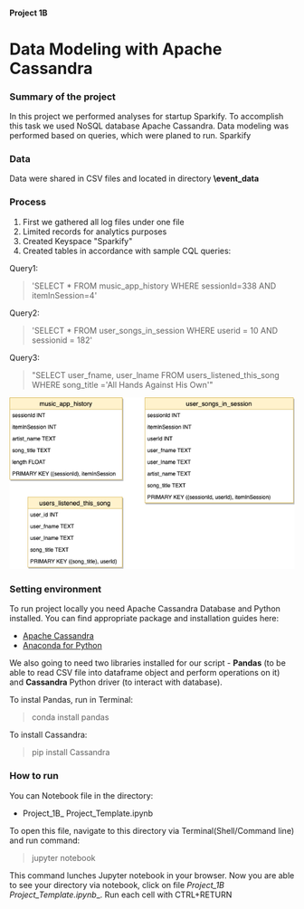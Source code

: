 #### Project 1B

# Data Modeling with Apache Cassandra

### Summary of the project

In this project we performed analyses for startup Sparkify.
To accomplish this task we used NoSQL database Apache Cassandra. Data modeling was performed based on queries, which were planed to run. Sparkify

### Data

Data were shared in CSV  files and located in directory __\event_data__

### Process

1. First we gathered all log files under one file
2. Limited records for analytics purposes
3. Created Keyspace "Sparkify"
4. Created tables in accordance with sample CQL queries:

Query1:
> 'SELECT * FROM music_app_history WHERE sessionId=338 AND itemInSession=4'

Query2:
> 'SELECT * FROM user_songs_in_session WHERE userid = 10 AND sessionid = 182'

Query3:
> "SELECT user_fname, user_lname FROM users_listened_this_song WHERE song_title ='All Hands Against His Own'"

![tables](/images/all_tables.png "CQL tables design")

### Setting environment

To run project locally you need Apache Cassandra Database and Python installed. You can find appropriate package and installation guides here:

- <a href="http://cassandra.apache.org/doc/latest/getting_started/installing.html">Apache Cassandra</a>
- <a href="https://www.anaconda.com/distribution/">Anaconda for Python</a>

We also going to need two libraries installed for our script - **Pandas** (to be able to read CSV file into dataframe object and perform operations on it) and **Cassandra** Python driver (to interact with database).

To instal Pandas, run in Terminal:
> conda install pandas

To install Cassandra:
> pip install Cassandra

### How to run
You can Notebook file in the directory:

* Project_1B_ Project_Template.ipynb

To open this file, navigate to this directory via Terminal(Shell/Command line) and run command:
> jupyter notebook

This command lunches Jupyter notebook in your browser. Now you are able to see your directory via notebook, click on file __Project_1B_ Project_Template.ipynb__. Run each cell with CTRL+RETURN
